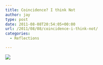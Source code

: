 ```yaml
---
title: Coincidence? I think Not
author: jay
type: post
date: 2011-08-08T20:54:05+00:00
url: /2011/08/08/coincidence-i-think-not/
categories:
  - Reflections

---
```

![][1]

 [1]: https://files.rambleon.org/images/2011/08/SP500.jpg